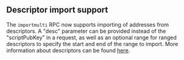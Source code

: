 Descriptor import support
---------------------

The `importmulti` RPC now supports importing of addresses from descriptors. A "desc" parameter can be provided instead of the "scriptPubKey" in a request, as well as an optional range for ranged descriptors to specify the start and end of the range to import. More information about
descriptors can be found [here](https://github.com/kryptofranc/kryptofranc/blob/master/doc/descriptors.md).
